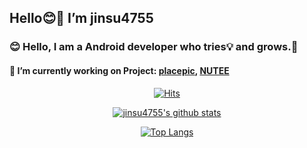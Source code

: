 ## Hello😊👋 I’m jinsu4755 

### 😊 Hello, I am a Android developer who tries💡 and grows.🌱
#### 🔭 I’m currently working on Project: [placepic](https://github.com/placepic/placepic_android), [NUTEE](https://github.com/team-nutee/NUTEE-Android)</br>



  <div align=center>
	
  [![Hits](https://hits.seeyoufarm.com/api/count/incr/badge.svg?url=https%3A%2F%2Fgithub.com%2Fzzsza)](https://hits.seeyoufarm.com) 

  [![jinsu4755's github stats](https://github-readme-stats.vercel.app/api?username=jinsu4755&show_icons=true&count_private=true)](https://github.com/anuraghazra/github-readme-stats)

  [![Top Langs](https://github-readme-stats.vercel.app/api/top-langs/?username=jinsu4755&layout=compact)](https://github.com/anuraghazra/github-readme-stats)

  
	
  </div>


<!--
**jinsu4755/jinsu4755** is a ✨ _special_ ✨ repository because its `README.md` (this file) appears on your GitHub profile.

Here are some ideas to get you started:

- 🔭 I’m currently working on ...
- 🌱 I’m currently learning ...
- 👯 I’m looking to collaborate on ...
- 🤔 I’m looking for help with ...
- 💬 Ask me about ...
- 📫 How to reach me: ...
- 😄 Pronouns: ...
- ⚡ Fun fact: ...
-->
